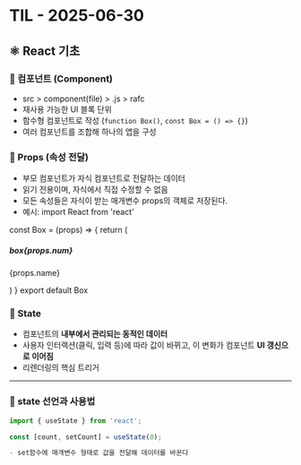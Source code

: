 # TIL - 2025-06-30

## ⚛️ React 기초

### 🔸 컴포넌트 (Component)
- src > component(file) > .js > rafc
- 재사용 가능한 UI 블록 단위
- 함수형 컴포넌트로 작성 (`function Box()`, `const Box = () => {}`)
- 여러 컴포넌트를 조합해 하나의 앱을 구성

### 🔸 Props (속성 전달)
- 부모 컴포넌트가 자식 컴포넌트로 전달하는 데이터
- 읽기 전용이며, 자식에서 직접 수정할 수 없음
- 모든 속성들은 자식이 받는 매개변수 props의 객체로 저장된다.
- 예시:
import React from 'react'

const Box = (props) => {
  return (
    <div>
      <div className='box'>
      <h5>box{props.num}</h5>
      <p>{props.name}</p>
     </div>
    </div>
  )
}
export default Box

### 🔸 State
- 컴포넌트의 **내부에서 관리되는 동적인 데이터**
- 사용자 인터랙션(클릭, 입력 등)에 따라 값이 바뀌고, 이 변화가 컴포넌트 **UI 갱신으로 이어짐**
- 리렌더링의 핵심 트리거

---

### 🔸 state 선언과 사용법
```jsx
import { useState } from 'react';

const [count, setCount] = useState(0);

- set함수에 매개변수 형태로 값을 전달해 데이터를 바꾼다


